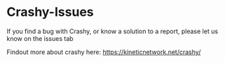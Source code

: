 # Crashy-Issues
If you find a bug with Crashy, or know a solution to a report, please let us know on the issues tab

Findout more about crashy here: https://kineticnetwork.net/crashy/

